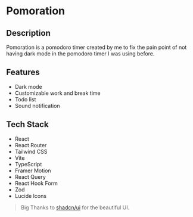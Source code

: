 # Pomoration

## Description

Pomoration is a pomodoro timer created by me to fix the pain point of not having dark mode in the pomodoro timer I was using before.

## Features

- Dark mode
- Customizable work and break time
- Todo list
- Sound notification

## Tech Stack

- React
- React Router
- Tailwind CSS
- Vite
- TypeScript
- Framer Motion
- React Query
- React Hook Form
- Zod
- Lucide Icons

> Big Thanks to [shadcn/ui](https://ui.shadcn.com/) for the beautiful UI.
